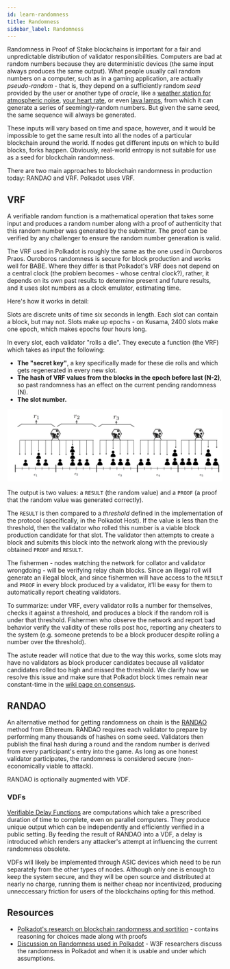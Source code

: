 ```yaml
---
id: learn-randomness
title: Randomness
sidebar_label: Randomness
---
```


Randomness in Proof of Stake blockchains is important for a fair and unpredictable distribution of
validator responsibilities. Computers are bad at random numbers because they are deterministic
devices (the same input always produces the same output). What people usually call random numbers on
a computer, such as in a gaming application, are actually _pseudo-random_ - that is, they depend on
a sufficiently random _seed_ provided by the user or another type of _oracle_, like a
[weather station for atmospheric noise](https://www.random.org/randomness/),
[your heart rate](https://mdpi.altmetric.com/details/47574324), or even
[lava lamps](https://en.wikipedia.org/wiki/Lavarand), from which it can generate a series of
seemingly-random numbers. But given the same seed, the same sequence will always be generated.

These inputs will vary based on time and space, however, and it would be impossible to get the same
result into all the nodes of a particular blockchain around the world. If nodes get different inputs
on which to build blocks, forks happen. Obviously, real-world entropy is not suitable for use as a
seed for blockchain randomness.

There are two main approaches to blockchain randomness in production today: RANDAO and VRF. Polkadot
uses VRF.

## VRF

A verifiable random function is a mathematical operation that takes some input and produces a random
number along with a proof of authenticity that this random number was generated by the submitter.
The proof can be verified by any challenger to ensure the random number generation is valid.

The VRF used in Polkadot is roughly the same as the one used in Ouroboros Praos. Ouroboros
randomness is secure for block production and works well for BABE. Where they differ is that
Polkadot's VRF does not depend on a central clock (the problem becomes - whose central clock?),
rather, it depends on its own past results to determine present and future results, and it uses slot
numbers as a clock emulator, estimating time.

Here's how it works in detail:

Slots are discrete units of time six seconds in length. Each slot can contain a block, but may not.
Slots make up epochs - on Kusama, 2400 slots make one epoch, which makes epochs four hours long.

In every slot, each validator "rolls a die". They execute a function (the VRF) which takes as input
the following:

- **The "secret key"**, a key specifically made for these die rolls and which gets regenerated in
  every new slot.
- **The hash of VRF values from the blocks in the epoch before last (N-2)**, so past randomness has
  an effect on the current pending randomness (N).
- **The slot number.**

![](assets/VRF_babe.png)

The output is two values: a `RESULT` (the random value) and a `PROOF` (a proof that the random value
was generated correctly).

The `RESULT` is then compared to a _threshold_ defined in the implementation of the protocol
(specifically, in the Polkadot Host). If the value is less than the threshold, then the validator
who rolled this number is a viable block production candidate for that slot. The validator then
attempts to create a block and submits this block into the network along with the previously
obtained `PROOF` and `RESULT`.

The fishermen - nodes watching the network for collator and validator wrongdoing - will be verifying
relay chain blocks. Since an illegal roll will generate an illegal block, and since fishermen will
have access to the `RESULT` and `PROOF` in every block produced by a validator, it'll be easy for
them to automatically report cheating validators.

To summarize: under VRF, every validator rolls a number for themselves, checks it against a
threshold, and produces a block if the random roll is under that threshold. Fishermen who observe
the network and report bad behavior verify the validity of these rolls post hoc, reporting any
cheaters to the system (e.g. someone pretends to be a block producer despite rolling a number over
the threshold).

The astute reader will notice that due to the way this works, some slots may have no validators as
block producer candidates because all validator candidates rolled too high and missed the threshold.
We clarify how we resolve this issue and make sure that Polkadot block times remain near
constant-time in the [wiki page on consensus](learn-consensus).

## RANDAO

An alternative method for getting randomness on chain is the
[RANDAO](https://github.com/randao/randao) method from Ethereum. RANDAO requires each validator to
prepare by performing many thousands of hashes on some seed. Validators then publish the final hash
during a round and the random number is derived from every participant's entry into the game. As
long as one honest validator participates, the randomness is considered secure (non-economically
viable to attack).

RANDAO is optionally augmented with VDF.

### VDFs

[Verifiable Delay Functions](https://vdfresearch.org/) are computations which take a prescribed
duration of time to complete, even on parallel computers. They produce unique output which can be
independently and efficiently verified in a public setting. By feeding the result of RANDAO into a
VDF, a delay is introduced which renders any attacker's attempt at influencing the current
randomness obsolete.

VDFs will likely be implemented through ASIC devices which need to be run separately from the other
types of nodes. Although only one is enough to keep the system secure, and they will be open source
and distributed at nearly no charge, running them is neither cheap nor incentivized, producing
unneccessary friction for users of the blockchains opting for this method.

## Resources

- [Polkadot's research on blockchain randomness and sortition](https://research.web3.foundation/en/latest/polkadot/BABE/Babe.html) -
  contains reasoning for choices made along with proofs
- [Discussion on Randomness used in Polkadot](https://github.com/paritytech/ink/issues/57) - W3F
  researchers discuss the randomness in Polkadot and when it is usable and under which assumptions.
